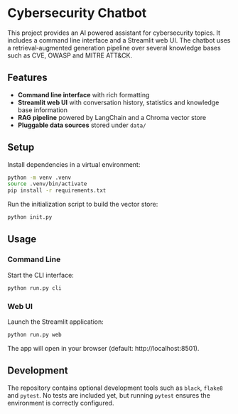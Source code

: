 # Cybersecurity Chatbot

This project provides an AI powered assistant for cybersecurity topics. It includes a command line interface and a Streamlit web UI. The chatbot uses a retrieval‑augmented generation pipeline over several knowledge bases such as CVE, OWASP and MITRE ATT&CK.

## Features

- **Command line interface** with rich formatting
- **Streamlit web UI** with conversation history, statistics and knowledge base information
- **RAG pipeline** powered by LangChain and a Chroma vector store
- **Pluggable data sources** stored under `data/`

## Setup

Install dependencies in a virtual environment:

```bash
python -m venv .venv
source .venv/bin/activate
pip install -r requirements.txt
```

Run the initialization script to build the vector store:

```bash
python init.py
```

## Usage

### Command Line

Start the CLI interface:

```bash
python run.py cli
```

### Web UI

Launch the Streamlit application:

```bash
python run.py web
```

The app will open in your browser (default: http://localhost:8501).

## Development

The repository contains optional development tools such as `black`, `flake8` and `pytest`. No tests are included yet, but running `pytest` ensures the environment is correctly configured.

